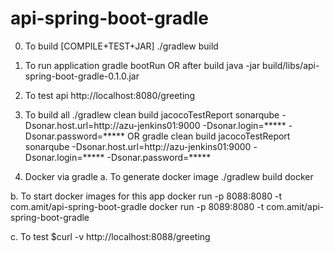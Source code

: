 # api-spring-boot-gradle

0. To build [COMPILE+TEST+JAR]
    ./gradlew build


1. To run application
    gradle bootRun
OR after  build
    java -jar build/libs/api-spring-boot-gradle-0.1.0.jar

2. To test api
    http://localhost:8080/greeting

3. To build all
    ./gradlew clean build jacocoTestReport sonarqube  -Dsonar.host.url=http://azu-jenkins01:9000 -Dsonar.login=***** -Dsonar.password=*****
    OR
    gradle clean build jacocoTestReport sonarqube  -Dsonar.host.url=http://azu-jenkins01:9000 -Dsonar.login=***** -Dsonar.password=*****


4. Docker via gradle
  a. To generate docker image 
     ./gradlew build docker
     
  b. To start docker images for this app
     docker run -p 8088:8080 -t com.amit/api-spring-boot-gradle
     docker run -p 8089:8080 -t com.amit/api-spring-boot-gradle
     
  c. To test
     $curl -v http://localhost:8088/greeting
